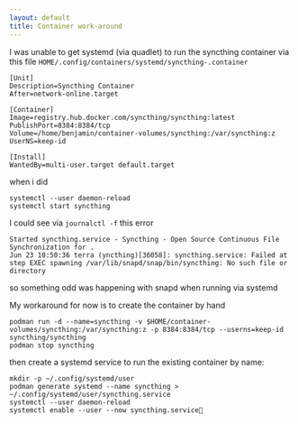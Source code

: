 ```yaml
---
layout: default
title: Container work-around
---
```


I was unable to get systemd (via quadlet) to run the syncthing container via this file `HOME/.config/containers/systemd/syncthing-.container`

```
[Unit]
Description=Syncthing Container
After=network-online.target

[Container]
Image=registry.hub.docker.com/syncthing/syncthing:latest
PublishPort=8384:8384/tcp
Volume=/home/benjamin/container-volumes/syncthing:/var/syncthing:z
UserNS=keep-id

[Install]
WantedBy=multi-user.target default.target
```

when i did

```
systemctl --user daemon-reload
systemctl start syncthing
```

I could see via `journalctl -f` this error

```
Started syncthing.service - Syncthing - Open Source Continuous File Synchronization for .
Jun 23 10:50:36 terra (yncthing)[36058]: syncthing.service: Failed at step EXEC spawning /var/lib/snapd/snap/bin/syncthing: No such file or directory
```

so something odd was happening with snapd when running via systemd

My workaround for now is to create the container by hand

```
podman run -d --name=syncthing -v $HOME/container-volumes/syncthing:/var/syncthing:z -p 8384:8384/tcp --userns=keep-id syncthing/syncthing
podman stop syncthing
```

then create a systemd service to run the existing container by name:

```
mkdir -p ~/.config/systemd/user
podman generate systemd --name syncthing > ~/.config/systemd/user/syncthing.service
systemctl --user daemon-reload
systemctl enable --user --now syncthing.service
```

